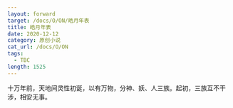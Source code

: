 ```yaml
---
layout: forward
target: /docs/O/ON/皓月年表
title: 皓月年表
date: 2020-12-12
category: 原创小说
cat_url: /docs/O/ON
tags: 
  - TBC
length: 1525
---
```


十万年前，天地间灵性初诞，以有万物，分神、妖、人三族。起初，三族互不干涉，相安无事。
